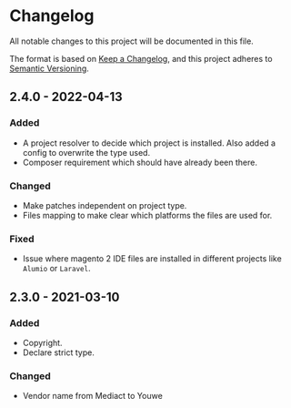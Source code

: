 # Changelog
All notable changes to this project will be documented in this file.

The format is based on [Keep a Changelog](https://keepachangelog.com/en/1.0.0/),
and this project adheres to [Semantic Versioning](https://semver.org/spec/v2.0.0.html).

## 2.4.0 - 2022-04-13
### Added
- A project resolver to decide which project is installed. Also added a config to overwrite the type used.
- Composer requirement which should have already been there.

### Changed
- Make patches independent on project type.
- Files mapping to make clear which platforms the files are used for.

### Fixed
- Issue where magento 2 IDE files are installed in different projects like `Alumio` or `Laravel`.

## 2.3.0 - 2021-03-10
### Added
- Copyright.
- Declare strict type.

### Changed
- Vendor name from Mediact to Youwe
